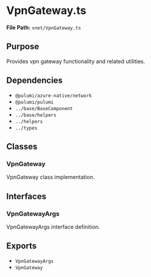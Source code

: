 # VpnGateway.ts

**File Path:** `vnet/VpnGateway.ts`

## Purpose

Provides vpn gateway functionality and related utilities.

## Dependencies

- `@pulumi/azure-native/network`
- `@pulumi/pulumi`
- `../base/BaseComponent`
- `../base/helpers`
- `../helpers`
- `../types`

## Classes

### VpnGateway

VpnGateway class implementation.

## Interfaces

### VpnGatewayArgs

VpnGatewayArgs interface definition.

## Exports

- `VpnGatewayArgs`
- `VpnGateway`
